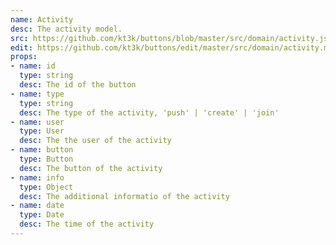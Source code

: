 ```yaml
---
name: Activity
desc: The activity model.
src: https://github.com/kt3k/buttons/blob/master/src/domain/activity.js
edit: https://github.com/kt3k/buttons/edit/master/src/domain/activity.md
props:
- name: id
  type: string
  desc: The id of the button
- name: type
  type: string
  desc: The type of the activity, 'push' | 'create' | 'join'
- name: user
  type: User
  desc: The the user of the activity
- name: button
  type: Button
  desc: The button of the activity
- name: info
  type: Object
  desc: The additional informatio of the activity
- name: date
  type: Date
  desc: The time of the activity
---
```

